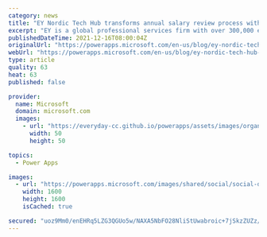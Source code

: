 ```yaml
---
category: news
title: "EY Nordic Tech Hub transforms annual salary review process with Microsoft Power Platform"
excerpt: "EY is a global professional services firm with over 300,000 employees across 150 countries. With specialties in assurance, tax and transaction, and advisory, they have delivered client solutions to 1 million users worldwide. Most recently, the EY Nordic Tech Hub team transformed their annual salary review"
publishedDateTime: 2021-12-16T08:00:04Z
originalUrl: "https://powerapps.microsoft.com/en-us/blog/ey-nordic-tech-hub-transforms-annual-salary-review-process-with-microsoft-power-platform/"
webUrl: "https://powerapps.microsoft.com/en-us/blog/ey-nordic-tech-hub-transforms-annual-salary-review-process-with-microsoft-power-platform/"
type: article
quality: 63
heat: 63
published: false

provider:
  name: Microsoft
  domain: microsoft.com
  images:
    - url: "https://everyday-cc.github.io/powerapps/assets/images/organizations/microsoft.com-50x50.jpg"
      width: 50
      height: 50

topics:
  - Power Apps

images:
  - url: "https://powerapps.microsoft.com/images/shared/social/social-default-image.png"
    width: 1600
    height: 1600
    isCached: true

secured: "uoz9Mm0/enEHRq5LZG3QGUo5w/NAXA5NbFO28NliStUwabroic+7jSkzZUZz/60tLBmJG6lGt3/AoNTLXoG3SYfZWysVAzCZ9hHhlRY8uInWBFrYJQ092inH21WLOFyMsJwwzmhmB6thvDkYda7oqJR1vfiiA2XFUb9LQcVzpKF1FcT89vKS2ybHC2E3X/JA8kb5gYmJ5yA+3gb/Wx94g/k/x3BrcAce+mBem4FEUev67e1SPLVHHfrpSb2Tj2XFdE99XGWHKP68hNcLXqDwCESrsDqhoh1BgCwBoZnq16U+MllK1rlSk5VG6la0u82OJEJzaaq9EzuafnrM79gnqPNCwDaCSLhhrVVXCqHloQw=;KJZi0UVDEXVkfQMwfNGfUA=="
---
```


